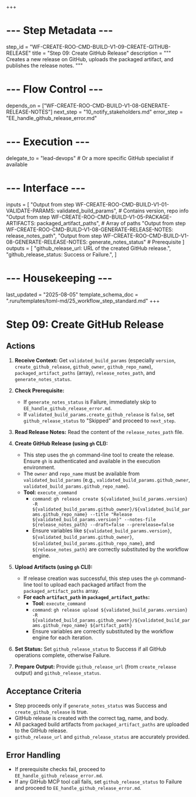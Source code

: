 +++
# --- Step Metadata ---
step_id = "WF-CREATE-ROO-CMD-BUILD-V1-09-CREATE-GITHUB-RELEASE"
title = "Step 09: Create GitHub Release"
description = """
Creates a new release on GitHub, uploads the packaged artifact, and publishes the release notes.
"""

# --- Flow Control ---
depends_on = ["WF-CREATE-ROO-CMD-BUILD-V1-08-GENERATE-RELEASE-NOTES"]
next_step = "10_notify_stakeholders.md"
error_step = "EE_handle_github_release_error.md"

# --- Execution ---
delegate_to = "lead-devops" # Or a more specific GitHub specialist if available

# --- Interface ---
inputs = [
    "Output from step WF-CREATE-ROO-CMD-BUILD-V1-01-VALIDATE-PARAMS: validated_build_params", # Contains version, repo info
    "Output from step WF-CREATE-ROO-CMD-BUILD-V1-05-PACKAGE-ARTIFACTS: packaged_artifact_paths", # Array of paths
    "Output from step WF-CREATE-ROO-CMD-BUILD-V1-08-GENERATE-RELEASE-NOTES: release_notes_path",
    "Output from step WF-CREATE-ROO-CMD-BUILD-V1-08-GENERATE-RELEASE-NOTES: generate_notes_status" # Prerequisite
]
outputs = [
    "github_release_url: URL of the created GitHub release.",
    "github_release_status: Success or Failure.",
]

# --- Housekeeping ---
last_updated = "2025-08-05"
template_schema_doc = ".ruru/templates/toml-md/25_workflow_step_standard.md"
+++

# Step 09: Create GitHub Release

## Actions

1.  **Receive Context:** Get `validated_build_params` (especially `version`, `create_github_release`, `github_owner`, `github_repo_name`), `packaged_artifact_paths` (array), `release_notes_path`, and `generate_notes_status`.
2.  **Check Prerequisite:**
    *   If `generate_notes_status` is Failure, immediately skip to `EE_handle_github_release_error.md`.
    *   If `validated_build_params.create_github_release` is `false`, set `github_release_status` to "Skipped" and proceed to `next_step`.
3.  **Read Release Notes:** Read the content of the `release_notes_path` file.
4.  **Create GitHub Release (using `gh` CLI):**
    *   This step uses the `gh` command-line tool to create the release. Ensure `gh` is authenticated and available in the execution environment.
    *   The `owner` and `repo_name` must be available from `validated_build_params` (e.g., `validated_build_params.github_owner`, `validated_build_params.github_repo_name`).
    *   **Tool:** `execute_command`
        *   `command`: `gh release create ${validated_build_params.version} -R ${validated_build_params.github_owner}/${validated_build_params.github_repo_name} --title "Release ${validated_build_params.version}" --notes-file ${release_notes_path} --draft=false --prerelease=false`
        *   Ensure variables like `${validated_build_params.version}`, `${validated_build_params.github_owner}`, `${validated_build_params.github_repo_name}`, and `${release_notes_path}` are correctly substituted by the workflow engine.

5.  **Upload Artifacts (using `gh` CLI):**
    *   If release creation was successful, this step uses the `gh` command-line tool to upload each packaged artifact from the `packaged_artifact_paths` array.
    *   **For each `artifact_path` in `packaged_artifact_paths`:**
        *   **Tool:** `execute_command`
        *   `command`: `gh release upload ${validated_build_params.version} -R ${validated_build_params.github_owner}/${validated_build_params.github_repo_name} ${artifact_path}`
        *   Ensure variables are correctly substituted by the workflow engine for each iteration.
6.  **Set Status:** Set `github_release_status` to Success if all GitHub operations complete, otherwise Failure.
7.  **Prepare Output:** Provide `github_release_url` (from `create_release` output) and `github_release_status`.

## Acceptance Criteria

*   Step proceeds only if `generate_notes_status` was Success and `create_github_release` is true.
*   GitHub release is created with the correct tag, name, and body.
*   All packaged build artifacts from `packaged_artifact_paths` are uploaded to the GitHub release.
*   `github_release_url` and `github_release_status` are accurately provided.

## Error Handling

*   If prerequisite checks fail, proceed to `EE_handle_github_release_error.md`.
*   If any GitHub MCP tool call fails, set `github_release_status` to Failure and proceed to `EE_handle_github_release_error.md`.
